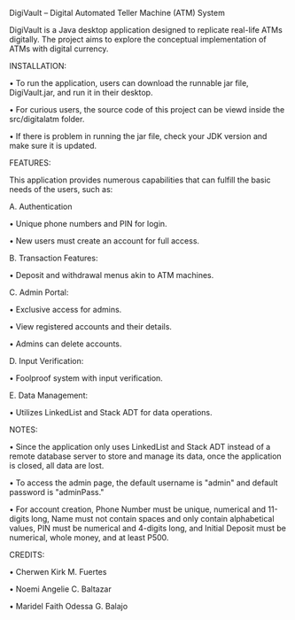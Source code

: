DigiVault – Digital Automated Teller Machine (ATM) System

DigiVault is a Java desktop application designed to replicate real-life ATMs digitally. The project aims to explore the conceptual 
implementation of ATMs with digital currency. 

INSTALLATION:

  • To run the application, users can download the runnable jar file, DigiVault.jar, and run it in their desktop.

  • For curious users, the source code of this project can be viewd inside the src/digitalatm folder. 
    
  • If there is problem in running the jar file, check your JDK version and make sure it is updated.

FEATURES:

This application provides numerous capabilities that can fulfill the basic needs of the users, such as:

A. Authentication

  • Unique phone numbers and PIN for login.
  
  • New users must create an account for full access.
  
B. Transaction Features:

  • Deposit and withdrawal menus akin to ATM machines.
  
C. Admin Portal:

  • Exclusive access for admins.
  
  • View registered accounts and their details.
  
  • Admins can delete accounts.
  
D. Input Verification:

  • Foolproof system with input verification.
  
E. Data Management:

  • Utilizes LinkedList and Stack ADT for data operations.

NOTES:

  • Since the application only uses LinkedList and Stack ADT instead of a remote database server to store and manage its data, once the application is closed, all data are lost.
  
  • To access the admin page, the default username is "admin" and default password is "adminPass."

  • For account creation, Phone Number must be unique, numerical and 11-digits long, Name must not contain spaces and only contain alphabetical values, PIN must be numerical and 4-digits long, and Initial Deposit must be numerical, whole money, and at least P500.
  
CREDITS:

  • Cherwen Kirk M. Fuertes
  
  • Noemi Angelie C. Baltazar
  
  • Maridel Faith Odessa G. Balajo

